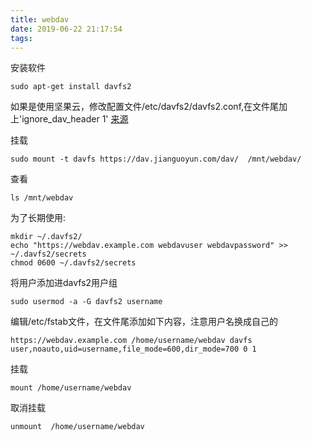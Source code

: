 ```yaml
---
title: webdav
date: 2019-06-22 21:17:54
tags:
---
```



安装软件
```
sudo apt-get install davfs2
```
如果是使用坚果云，修改配置文件/etc/davfs2/davfs2.conf,在文件尾加上'ignore_dav_header 1' [来源](https://zohead.com/archives/davfs2-nutstore/)

挂载
```
sudo mount -t davfs https://dav.jianguoyun.com/dav/  /mnt/webdav/
```
查看
```
ls /mnt/webdav
```

为了长期使用:

```
mkdir ~/.davfs2/
echo "https://webdav.example.com webdavuser webdavpassword" >> ~/.davfs2/secrets
chmod 0600 ~/.davfs2/secrets
```

将用户添加进davfs2用户组
```
sudo usermod -a -G davfs2 username
```

编辑/etc/fstab文件，在文件尾添加如下内容，注意用户名换成自己的
```
https://webdav.example.com /home/username/webdav davfs user,noauto,uid=username,file_mode=600,dir_mode=700 0 1
```

挂载
```
mount /home/username/webdav
```

取消挂载
```
unmount  /home/username/webdav
```


